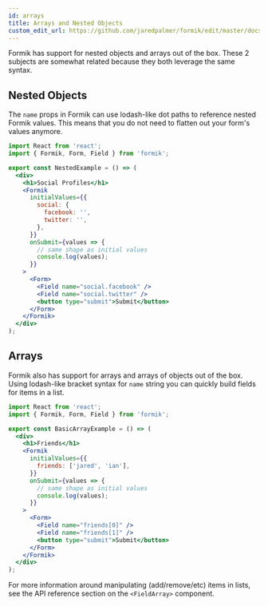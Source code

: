 ```yaml
---
id: arrays
title: Arrays and Nested Objects
custom_edit_url: https://github.com/jaredpalmer/formik/edit/master/docs/guides/arrays.md
---
```


Formik has support for nested objects and arrays out of the box. These 2 subjects are somewhat related because they both leverage the same syntax.

## Nested Objects

The `name` props in Formik can use lodash-like dot paths to reference nested Formik values. This means that you do not need to flatten out your form's values anymore.

```jsx
import React from 'react';
import { Formik, Form, Field } from 'formik';

export const NestedExample = () => (
  <div>
    <h1>Social Profiles</h1>
    <Formik
      initialValues={{
        social: {
          facebook: '',
          twitter: '',
        },
      }}
      onSubmit={values => {
        // same shape as initial values
        console.log(values);
      }}
    >
      <Form>
        <Field name="social.facebook" />
        <Field name="social.twitter" />
        <button type="submit">Submit</button>
      </Form>
    </Formik>
  </div>
);
```

## Arrays

Formik also has support for arrays and arrays of objects out of the box. Using lodash-like bracket syntax for `name` string you can quickly build fields for items in a list.

```jsx
import React from 'react';
import { Formik, Form, Field } from 'formik';

export const BasicArrayExample = () => (
  <div>
    <h1>Friends</h1>
    <Formik
      initialValues={{
        friends: ['jared', 'ian'],
      }}
      onSubmit={values => {
        // same shape as initial values
        console.log(values);
      }}
    >
      <Form>
        <Field name="friends[0]" />
        <Field name="friends[1]" />
        <button type="submit">Submit</button>
      </Form>
    </Formik>
  </div>
);
```

For more information around manipulating (add/remove/etc) items in lists, see the API reference section on the `<FieldArray>` component.
